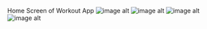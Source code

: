 Home Screen of Workout App
![image alt](https://github.com/haceron/WorkoutApp/blob/3505d070de69fcb5fb99e21244c297a42d74f614/workout1.jpg)
![image alt](https://github.com/haceron/WorkoutApp/blob/3505d070de69fcb5fb99e21244c297a42d74f614/workout2.jpg)
![image alt](https://github.com/haceron/WorkoutApp/blob/3505d070de69fcb5fb99e21244c297a42d74f614/workout3.jpg)
![image alt](https://github.com/haceron/WorkoutApp/blob/3505d070de69fcb5fb99e21244c297a42d74f614/workout4.jpg)
